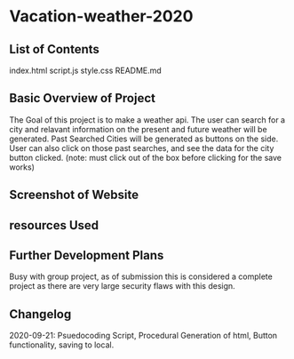 # Vacation-weather-2020
## List of Contents

index.html
script.js
style.css
README.md
<!-- screenshot.png -->

## Basic Overview of Project

The Goal of this project is to make a weather api.
The user can search for a city and relavant information on the present and future weather will be generated.
Past Searched Cities will be generated as buttons on the side.
User can also click on those past searches, and see the data for the city button clicked.
(note: must click out of the box before clicking for the save works)


## Screenshot of Website

<!-- ![Site Screenshot](screenshot.png) -->

## resources Used



## Further Development Plans

Busy with group project, as of submission this is considered a complete project as there are very large security flaws with this design.

## Changelog

2020-09-21: Psuedocoding Script, Procedural Generation of html, Button functionality, saving to local.
